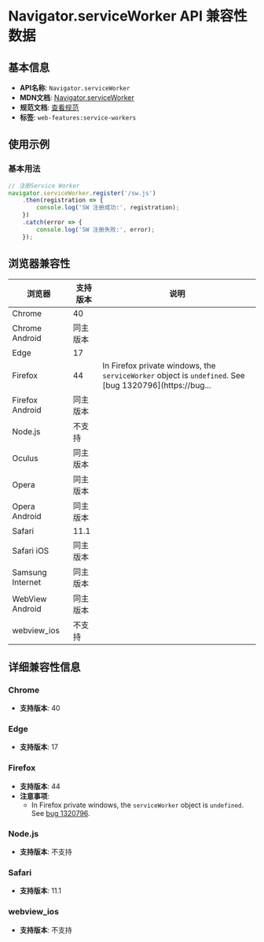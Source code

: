 # Navigator.serviceWorker API 兼容性数据

## 基本信息

- **API名称**: `Navigator.serviceWorker`
- **MDN文档**: [Navigator.serviceWorker](https://developer.mozilla.org/docs/Web/API/Navigator/serviceWorker)
- **规范文档**: [查看规范](https://w3c.github.io/ServiceWorker/#navigator-service-worker-attribute)
- **标签**: `web-features:service-workers`

## 使用示例

### 基本用法

```javascript
// 注册Service Worker
navigator.serviceWorker.register('/sw.js')
    .then(registration => {
        console.log('SW 注册成功:', registration);
    })
    .catch(error => {
        console.log('SW 注册失败:', error);
    });
```

## 浏览器兼容性

| 浏览器 | 支持版本 | 说明 |
|--------|----------|------|
| Chrome | 40 |  |
| Chrome Android | 同主版本 |  |
| Edge | 17 |  |
| Firefox | 44 | In Firefox private windows, the `serviceWorker` object is `undefined`. See [bug 1320796](https://bug... |
| Firefox Android | 同主版本 |  |
| Node.js | 不支持 |  |
| Oculus | 同主版本 |  |
| Opera | 同主版本 |  |
| Opera Android | 同主版本 |  |
| Safari | 11.1 |  |
| Safari iOS | 同主版本 |  |
| Samsung Internet | 同主版本 |  |
| WebView Android | 同主版本 |  |
| webview_ios | 不支持 |  |

## 详细兼容性信息

### Chrome

- **支持版本**: 40

### Edge

- **支持版本**: 17

### Firefox

- **支持版本**: 44
- **注意事项**:
  - In Firefox private windows, the `serviceWorker` object is `undefined`. See [bug 1320796](https://bugzil.la/1320796).

### Node.js

- **支持版本**: 不支持

### Safari

- **支持版本**: 11.1

### webview_ios

- **支持版本**: 不支持

